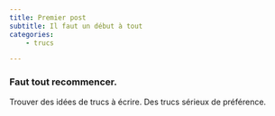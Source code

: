 ```yaml
---
title: Premier post
subtitle: Il faut un début à tout
categories:
    - trucs

---
```

### Faut tout recommencer.

Trouver des idées de trucs à écrire. Des trucs sérieux de préférence.


